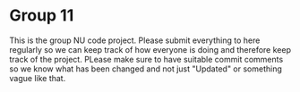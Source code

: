 # Group 11 
This is the group NU code project. Please submit everything to here regularly so we can keep track of how everyone is doing
and therefore keep track of the project.
PLease make sure to have suitable commit comments so we know what has been changed and not just
"Updated" or something vague like that.
